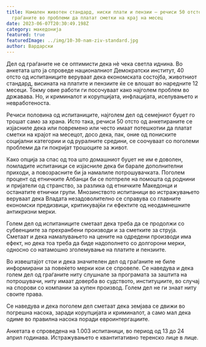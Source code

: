 ```yaml
---
title: Намален животен стандард, ниски плати и пензии – речиси 50 отсто од
  граѓаните во проблеми да платат сметки на крај на месец
date: 2023-06-07T20:30:49.198Z
category: македонија
featured: true
featuredImage: ../img/10-30-nam-ziv-standard.jpg
author: Вардарски
---
```

<!--StartFragment-->

Дел од граѓаните не се оптимисти дека нè чека светла иднина. Во анкетата што ја спроведе националниот Демократски институт, 40 отсто од испитаниците веруваат дека економската состојба, животниот стандард, висината на платите и пензиите ќе се влошат во наредните 12 месеци. Токму овие работи ги посочуваат како најголем проблем во државава. Но, и криминалот и корупцијата, инфлацијата, иселувањето и невработеноста.

Речиси половина од испитаниците, најголем дел од семејниот буџет го трошат само за храна. Исто така, речиси 50 отсто од анкетираните се изјасниле дека или повремено или често имаат потешкотии да платат сметки на крајот на месецот, досо дека, пак, оние од пониските социјални категории и од руралните средини, се соочуваат со поголеми проблеми да ги покријат трошоците за живот.

<!--EndFragment-->

<!--StartFragment-->

Како опција за спас од тоа што домашниот буџет не им е доволен, помладите испитаници се изјасниле дека би барале дополнителни приходи, а повозрасните би ја намалиле потрошувачката. Поголем процент од етничките Албанци би се потпреле на помошта од роднини и пријатели од странство, за разлика од етничките Македонци и останатите етнички групи. Мнозинството испитаници во истражувањето веруваат дека Владата незадоволително се справува со главните економски предизвици, критикувајќи ги ефектите од неодамнешните антикризни мерки.

Голем дел од испитаниците сметаат дека треба да се продолжи со субвенциите за прехранбени производи и за сметките за струја. Сметаат и дека намалувањето на цените на одредени производи има ефект, но дека тоа треба да биде надополнето со долгорони мерки, односно со натамошно зголемување на платите и пензиите.

Во извештајот стои и дека значителен дел од граѓаните не биле информирани за повеќето мерки кои се спровеле. Се наведува и дека голем дел од граѓаните ниту слушнале за програмата за заштита на потрошувачи, ниту имаат доверба во судството, институциите, во случај на спорови со компании за купен производ. Голем дел не ги знаат ниту своите права.

Се наведува и дека поголем дел сметаат дека земјава се движи во погрешна насока, заради корупцијата и криминалот, а само мал дека одиме во правилна насока поради евроинтергациите.

Анкетата е спроведена на 1.003 испитаници, во период од 13 до 24 април годинава. Истражувањето е квантитативно теренско лице в лице.

<!--EndFragment-->